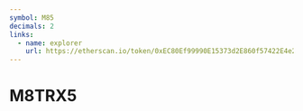 ```yaml
---
symbol: M85
decimals: 2
links:
  - name: explorer
    url: https://etherscan.io/token/0xEC80Ef99990E15373d2E860f57422E4e22e61F27
---
```


# M8TRX5
